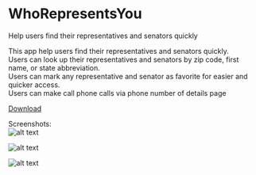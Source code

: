 # WhoRepresentsYou
Help users find their representatives and senators quickly

This app help users find their representatives and senators quickly. <br />
Users can look up their representatives and senators by zip code, first name, or state abbreviation. <br />
Users can mark any representative and senator as favorite for easier and quicker access. <br />
Users can make call phone calls via phone number of details page

[Download](https://play.google.com/store/apps/details?id=com.leontheprofessional.test.whorepresentsyou&hl=en)

Screenshots: <br />
![alt text](https://github.com/leontheprofessional7/WhoRepresentsYou/blob/master/screenshots/01.png "main screen shot")

![alt text](https://lh3.googleusercontent.com/yGhNoZwnH1NsdN5J5KjbqVt7beOr8JvcgL9JrevqwILtbLDG86y9u2zZlemOY7qrp8u2=h900-rw "more screen shots")

![alt text](https://lh3.googleusercontent.com/1TDbwT-qjdOSdB0zzvEKF9qIoHIhD1U9DEZi1FuMHfkgUEGJnbTzhuM7jGFDKnH108U=h900-rw "more screen shots")


